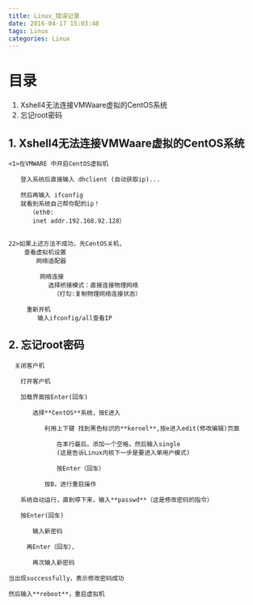 ```yaml
---
title: Linux_错误记录
date: 2016-04-17 15:03:48
tags: Linux
categories: Linux
---
```


目录
======================

1. Xshell4无法连接VMWaare虚拟的CentOS系统
2. 忘记root密码




## 1. Xshell4无法连接VMWaare虚拟的CentOS系统
```
<1>在VMWARE 中开启CentOS虚拟机

　　登入系统后直接输入 dhclient (自动获取ip)...

　　然后再输入 ifconfig 
　　就看到系统自己帮你配的ip！
　　　　（eth0:
　　　　inet addr.192.168.92.128）


22>如果上述方法不成功，先CentOS关机，
　　 查看虚拟机设置
　　　　 网络适配器

　　　　  网络连接    
　　　　　　 选择桥接模式：直接连接物理网络
　　　　　　　　（打勾:复制物理网络连接状态）

　　　重新开机
        输入ifconfig/all查看IP
```




## 2. 忘记root密码
```
　关闭客户机

　　打开客户机

　　加载界面按Enter(回车)

　　　　选择**CentOS**系统，按E进入

　　　　　　利用上下键 找到黑色标识的**kernel**,按e进入edit(修改编辑)页面

　　　　　　　　在本行最后，添加一个空格，然后输入single
　　　　　　　　(这是告诉Linux内核下一步是要进入单用户模式)

　　　　　　　　按Enter（回车）

　　　　　　按B，进行重启操作

　　系统自动运行，直到停下来，输入**passwd**（这是修改密码的指令）

　　按Enter(回车)

　　　　输入新密码

　　　再Enter（回车），

　　　　再次输入新密码

当出现successfully，表示修改密码成功

然后输入**reboot**，重启虚拟机

```

